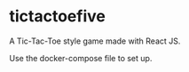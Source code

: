 # tictactoefive
 A Tic-Tac-Toe style game made with React JS.

Use the docker-compose file to set up.
